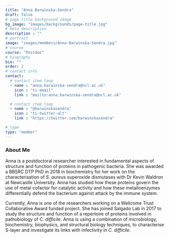 ```yaml
---
title: "Anna Barwinska-Sendra"
draft: false
# page title background image
bg_image: "images/backgrounds/page-title.jpg"
# meta description
description : ""
# portrait
image: "images/members/Anna-Barwinska-Sendra.jpg"
# course
course: "Postdoc"
# biography
bio: ""
order: 2
# contact info
contact:
  # contact item loop
  - name : "anna.barwinska-sendra@ncl.ac.uk"
    icon : "ti-email"
    link : "mailto:anna.barwinska-sendra@ncl.ac.uk"

  # contact item loop
  - name : "@barwinskasendra"
    icon : "ti-twitter-alt"
    link : "https://twitter.com/barwinskasendra"

# type
type: "member"
---
```


### About Me

Anna is a postdoctoral researcher interested in fundamental aspects of  structure and function of proteins in pathogenic bacteria. 
She was awarded a BBSRC DTP PhD in 2018 in biochemistry for her work  on the characterisation of _S. aureus_ superoxide dismutases with Dr Kevin Waldron at Newcastle University. Anna has studied how these proteins govern the use of metal cofactor for catalytic activity and how these metalloenzymes differentially defend the bacterium against attack by the immune system. 

Currently, Anna is one of the researchers working on a Wellcome Trust Collaborative Award funded project. She has joined Salgado Lab in 2017 to study the structure and function of a repertoire of proteins involved in pathobiology of _C. difficile_.
Anna is using a combination of microbiology, biochemistry, biophysics, and structural biology techniques, to characterise S-layer and investigate its links with infectivity in _C. difficile_.